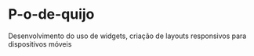 # P-o-de-quijo
Desenvolvimento do uso de widgets, criação de layouts responsivos para dispositivos móveis
